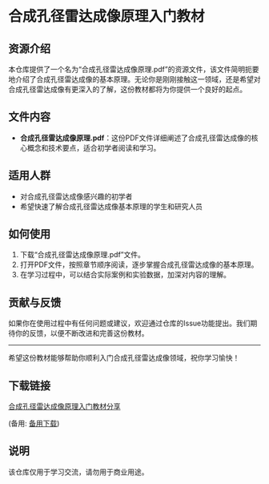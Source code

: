 # 合成孔径雷达成像原理入门教材

## 资源介绍

本仓库提供了一个名为“合成孔径雷达成像原理.pdf”的资源文件，该文件简明扼要地介绍了合成孔径雷达成像的基本原理。无论你是刚刚接触这一领域，还是希望对合成孔径雷达成像有更深入的了解，这份教材都将为你提供一个良好的起点。

## 文件内容

- **合成孔径雷达成像原理.pdf**：这份PDF文件详细阐述了合成孔径雷达成像的核心概念和技术要点，适合初学者阅读和学习。

## 适用人群

- 对合成孔径雷达成像感兴趣的初学者
- 希望快速了解合成孔径雷达成像基本原理的学生和研究人员

## 如何使用

1. 下载“合成孔径雷达成像原理.pdf”文件。
2. 打开PDF文件，按照章节顺序阅读，逐步掌握合成孔径雷达成像的基本原理。
3. 在学习过程中，可以结合实际案例和实验数据，加深对内容的理解。

## 贡献与反馈

如果你在使用过程中有任何问题或建议，欢迎通过仓库的Issue功能提出。我们期待你的反馈，以便不断改进和完善这份教材。

---

希望这份教材能够帮助你顺利入门合成孔径雷达成像领域，祝你学习愉快！

## 下载链接
[合成孔径雷达成像原理入门教材分享](https://pan.quark.cn/s/78f19e430e6a) 

(备用: [备用下载](https://pan.baidu.com/s/1ArdaH6NAKnW3wshn38v8Xg?pwd=1234))

## 说明

该仓库仅用于学习交流，请勿用于商业用途。
